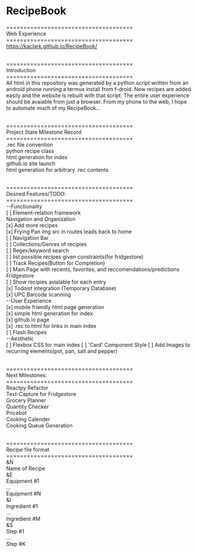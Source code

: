 # RecipeBook

=====================================<br/>
Web Experience<br/>
=====================================<br/>
https://kaclark.github.io/RecipeBook/<br/>
<br />

=====================================<br/>
Introduction<br/>
=====================================<br/>
All html in this repository was generated by a python script written from an android phone running a termux install from f-droid. New recipes are added easily and the website is rebuilt with that script. The entire user experience should be avaiable from just a browser. From my phone to the web, I hope to automate much of my RecipeBook...<br />
<br/>

=====================================<br/>
Project State Milestone Record<br /> 
=====================================<br/>
.rec file convention<br/>
python recipe class<br/>
html generation for index<br/>
github.io site launch<br/>
html generation for arbitrary .rec contents<br/>
<br/>

=====================================<br/>
Desired Features/TODO:<br/>
=====================================<br/>
--Functionality<br/>
[ ] Element-relation framework<br/>
Navigation and Organization<br/>
[x] Add more recipes<br/>
[x] Frying Pan img src in routes leads back to home<br/>
[ ] Navigation Bar<br/>
[ ] Collections/Genres of recipies<br/>
[ ] Regex/keyword search<br/>
[ ] list possible recipes given constraints(for fridgestore)<br/>
[ ] Track Recipes(Button for Completion)<br/>
[ ] Main Page with recents, favorites, and reccomendations/predictions<br/>
Fridgestore<br />
[ ] Show recipies avialable for each entry<br/>
[x] Todoist integration (Temporary Database)<br/>
[x] UPC Barcode scanning<br />
--User Experience<br/>
[x] mobile friendly html page generation<br/>
[x] simple html generation for index<br />
[x] github.io page <br/>
[x] .rec to html for links in main index <br/>
[ ] Flash Recipes<br/>
--Aesthetic<br/>
[ ] Flexbox CSS for main index
[ ] 'Card' Component Style
[ ] Add Images to recurring elements(pot, pan, salt and pepper)<br/>
<br/>

=====================================<br/>
Next Milestones:<br/>
=====================================<br/>
Reactpy Refactor<br/>
Text-Capture for Fridgestore<br/>
Grocery Planner<br/>
Quantity Checker<br/>
Pricebot<br/>
Cooking Calender<br/>
Cooking Queue Generation<br/>
<br/>

=====================================<br/>
Recipe file format<br/>
=====================================<br/>
&N<br/>
Name of Recipe<br/>
&E<br/>
Equipment #1<br/>
...<br/>
Equipment #N<br/>
&I<br/>
Ingredient #1<br/>
...<br/>
Ingredient #M<br/>
&S<br/>
Step #1<br/>
...<br/>
Step #K<br/>
